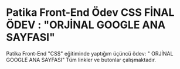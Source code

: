 
# Patika Front-End Ödev CSS FİNAL ÖDEV : "ORJİNAL GOOGLE ANA SAYFASI"

Patika Front-End "CSS" eğitiminde yaptığım üçüncü ödev: " ORJİNAL GOOGLE ANA SAYFASI" Tüm linkler ve butonlar çalışmaktadır.





